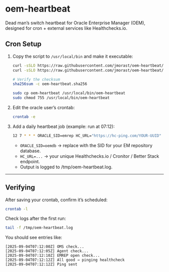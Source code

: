 # oem-heartbeat
Dead man’s switch heartbeat for Oracle Enterprise Manager (OEM), designed for cron + external services like Healthchecks.io.

## Cron Setup

1. Copy the script to `/usr/local/bin` and make it executable:

   ```bash
   curl -sSLO https://raw.githubusercontent.com/jmorast/oem-heartbeat/v1.0.1/oem-heartbeat
   curl -sSLO https://raw.githubusercontent.com/jmorast/oem-heartbeat/v1.0.1/oem-heartbeat.sha256

   # Verify the checksum
   sha256sum -c oem-heartbeat.sha256

   sudo cp oem-heartbeat /usr/local/bin/oem-heartbeat
   sudo chmod 755 /usr/local/bin/oem-heartbeat
   ```

2. Edit the oracle user’s crontab:
   ```bash
   crontab -e
   ```

3. Add a daily heartbeat job (example: run at 07:12):
  
   ```bash
   12 7 * * * ORACLE_SID=emrep HC_URL="https://hc-ping.com/YOUR-UUID" /usr/local/bin/oem-heartbeat >>/tmp/oem-heartbeat.log 2>&1
   ```

   - `ORACLE_SID=oemdb` → replace with the SID for your EM repository database.
   - `HC_URL=...` → your unique Healthchecks.io / Cronitor / Better Stack endpoint.
   - Output is logged to /tmp/oem-heartbeat.log.

---

## Verifying

After saving your crontab, confirm it’s scheduled:

```bash
crontab -l
```

Check logs after the first run:

```bash
tail -f /tmp/oem-heartbeat.log
```

You should see entries like:

```
[2025-09-04T07:12:00Z] OMS check...
[2025-09-04T07:12:05Z] Agent check...
[2025-09-04T07:12:10Z] EMREP open check...
[2025-09-04T07:12:12Z] All good → pinging healthcheck
[2025-09-04T07:12:12Z] Ping sent
